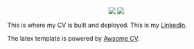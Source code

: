<div align="center">
  <img src="https://circleci.com/gh/singlaive/resume.svg?style=shield" />
  <img src="https://img.shields.io/github/last-commit/singlaive/resume.svg" />
</div>

This is where my CV is built and deployed.
This is my [LinkedIn](www.linkedin.com/in/murphymeng).

The latex template is powered by [Awsome CV](https://github.com/posquit0/Awesome-CV).
